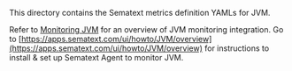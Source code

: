 This directory contains the Sematext metrics definition YAMLs for JVM.

Refer to [Monitoring JVM](https://sematext.com/docs/integration/jvm/) for an overview of 
JVM monitoring integration. Go to [https://apps.sematext.com/ui/howto/JVM/overview](https://apps.sematext.com/ui/howto/JVM/overview) for instructions to install & set up Sematext Agent to monitor JVM.